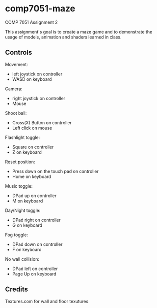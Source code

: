 # comp7051-maze
COMP 7051 Assignment 2

This assignment's goal is to create a maze game and to demonstrate the usage of models, animation and shaders learned in class.

## Controls

Movement:
- left joystick on controller
- WASD on keyboard

Camera:
- right joystick on controller
- Mouse

Shoot ball:
- Cross(X) Button on controller
- Left click on mouse

Flashlight toggle:
- Square on controller
- Z on keyboard

Reset position:
- Press down on the touch pad on controller
- Home on keyboard

Music toggle:
- DPad up on controller
- M on keyboard

Day/Night toggle:
- DPad right on controller
- G on keyboard

Fog toggle:
- DPad down on controller
- F on keyboard

No wall collision:
- DPad left on controller
- Page Up on keyboard


## Credits
Textures.com for wall and floor texutures
